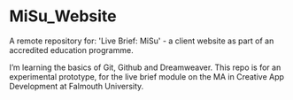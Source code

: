 # MiSu_Website

A remote repository for: 'Live Brief: MiSu' - a client website as part of an accredited education programme.

I’m learning the basics of Git, Github and Dreamweaver. This repo is for an experimental prototype, for the live brief module on the MA in Creative App Development at Falmouth University.
